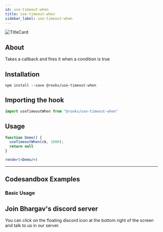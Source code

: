```yaml
---
id: use-timeout-when
title: use-timeout-when
sidebar_label: use-timeout-when
---
```



![TitleCard](https://raw.githubusercontent.com/imbhargav5/rooks/HEAD/packages/timeout-when/title-card.svg)

    

## About

Takes a callback and fires it when a condition is true

[//]: # "Main"

## Installation

    npm install --save @rooks/use-timeout-when

## Importing the hook

```javascript
import useTimeoutWhen from "@rooks/use-timeout-when"
```

## Usage

```jsx
function Demo() {
  useTimeoutWhen(cb, 1000);
  return null
}

render(<Demo/>)
```


---

## Codesandbox Examples

### Basic Usage    



## Join Bhargav's discord server
You can click on the floating discord icon at the bottom right of the screen and talk to us in our server.

    
